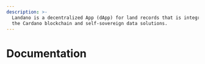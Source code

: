```yaml
---
description: >-
  Landano is a decentralized App (dApp) for land records that is integrated with
  the Cardano blockchain and self-sovereign data solutions.
---
```


# Documentation

